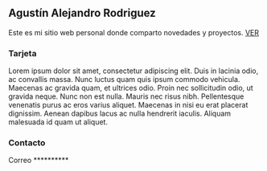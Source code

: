 ## Agustín Alejandro Rodriguez
Este es mi sitio web personal donde comparto novedades y proyectos. 
<a href="https://agstnrdz.github.io" target="_blank"> VER </a>

### Tarjeta
Lorem ipsum dolor sit amet, consectetur adipiscing elit. Duis in lacinia odio, ac convallis massa. Nunc luctus quam quis ipsum commodo vehicula. Maecenas ac gravida quam, et ultrices odio. Proin nec sollicitudin odio, ut gravida neque. Nunc non est nulla. Mauris nec risus nibh. Pellentesque venenatis purus ac eros varius aliquet. Maecenas in nisi eu erat placerat dignissim. Aenean dapibus lacus ac nulla hendrerit iaculis. Aliquam malesuada id quam ut aliquet.

### Contacto
Correo **********
